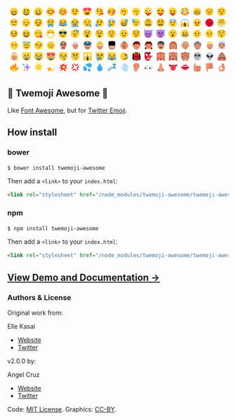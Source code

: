 ![Emoji](img/mlnek56zokc8pw_small.png)

## :tada: Twemoji Awesome :beer:

Like [Font Awesome](http://fontawesome.io), but for [Twitter Emoji](http://twitter.github.io/twemoji/).



## How install

### bower

```bash
$ bower install twemoji-awesome
```

Then add a `<link>` to your `index.html`:

```html
<link rel="stylesheet" href="/node_modules/twemoji-awesome/twemoji-awesome.min.css">
```

### npm

```bash
$ npm install twemoji-awesome
```

Then add a `<link>` to your `index.html`:

```html
<link rel="stylesheet" href="/node_modules/twemoji-awesome/twemoji-awesome.min.css">
```

## [View Demo and Documentation &rarr;](http://abr4xas.github.io/twemoji-awesome)

### Authors & License

Original work from:

Elle Kasai

- [Website](http://ellekasai.com/about)
- [Twitter](http://twitter.com/ellekasai)


v2.0.0 by:

Angel Cruz

- [Website](http://abr4xas.org)
- [Twitter](http://twitter.com/abr4xas)

Code: [MIT License](http://ellekasai.mit-license.org).
Graphics: [CC-BY](https://creativecommons.org/licenses/by/4.0/).
